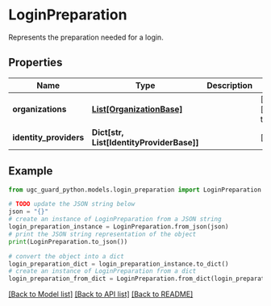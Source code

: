 # LoginPreparation

Represents the preparation needed for a login.

## Properties

Name | Type | Description | Notes
------------ | ------------- | ------------- | -------------
**organizations** | [**List[OrganizationBase]**](OrganizationBase.md) |  | [optional] [default to []]
**identity_providers** | **Dict[str, List[IdentityProviderBase]]** |  | [optional] 

## Example

```python
from ugc_guard_python.models.login_preparation import LoginPreparation

# TODO update the JSON string below
json = "{}"
# create an instance of LoginPreparation from a JSON string
login_preparation_instance = LoginPreparation.from_json(json)
# print the JSON string representation of the object
print(LoginPreparation.to_json())

# convert the object into a dict
login_preparation_dict = login_preparation_instance.to_dict()
# create an instance of LoginPreparation from a dict
login_preparation_from_dict = LoginPreparation.from_dict(login_preparation_dict)
```
[[Back to Model list]](../README.md#documentation-for-models) [[Back to API list]](../README.md#documentation-for-api-endpoints) [[Back to README]](../README.md)


